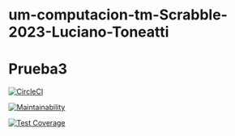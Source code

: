 # um-computacion-tm-Scrabble-2023-Luciano-Toneatti
# Prueba3
[![CircleCI](https://circleci.com/gh/LucianoToneatti/python_app.svg?style=svg)](https://circleci.com/gh/NdagiStanley/python_app)

[![Maintainability](https://api.codeclimate.com/v1/badges/330a8997ef0b5967a446/maintainability)](https://codeclimate.com/github/um-computacion-tm/scrabble-2023-LucianoToneatti/maintainability)

[![Test Coverage](https://api.codeclimate.com/v1/badges/330a8997ef0b5967a446/test_coverage)](https://codeclimate.com/github/um-computacion-tm/scrabble-2023-LucianoToneatti/test_coverage)
